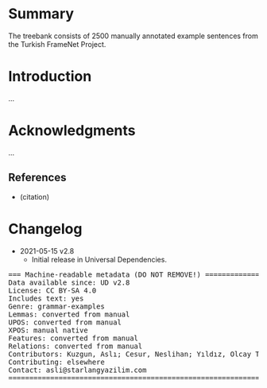 # Summary

The treebank consists of 2500 manually annotated example sentences from the Turkish FrameNet Project.


# Introduction

...


# Acknowledgments

...

## References

* (citation)


# Changelog

* 2021-05-15 v2.8
  * Initial release in Universal Dependencies.


<pre>
=== Machine-readable metadata (DO NOT REMOVE!) ================================
Data available since: UD v2.8
License: CC BY-SA 4.0
Includes text: yes
Genre: grammar-examples
Lemmas: converted from manual
UPOS: converted from manual
XPOS: manual native
Features: converted from manual
Relations: converted from manual
Contributors: Kuzgun, Aslı; Cesur, Neslihan; Yıldız, Olcay Taner; Arıcan, Bilge Nas; Marşan, Büşra; Kara, Neslihan; Kuyrukçu, Oğuzhan; Sanıyar, Ezgi
Contributing: elsewhere
Contact: asli@starlangyazilim.com
===============================================================================
</pre>
